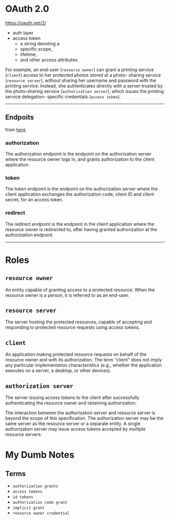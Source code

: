 # OAuth 2.0

https://oauth.net/2/

* auth layer
* access token
  * a string denoting a
  * specific scope,
  * lifetime,
  * and other access attributes.


For example, an end-user (`resource owner`) can grant a printing
service (`client`) access to her protected photos stored at a photo-
sharing service (`resource server`), without sharing her username and
password with the printing service.  Instead, she authenticates
directly with a server trusted by the photo-sharing service
(`authorization server`), which issues the printing service delegation-
specific credentials (`access token`).  

---
## Endpoits
from [here](http://tutorials.jenkov.com/oauth2/endpoints.html)

### authorization
The authorization endpoint is the endpoint on the authorization server where the
resource owner logs in, and grants authorization to the client application.

### token
The token endpoint is the endpoint on the authorization server where the client
application exchanges the authorization code, client ID and client secret, for
an access token.

### redirect
The redirect endpoint is the endpoint in the client application where the
resource owner is redirected to, after having granted authorization at the
authorization endpoint.

---
# Roles

## `resource owner`
An entity capable of granting access to a protected resource.
When the resource owner is a person, it is referred to as an
end-user.

## `resource server`
The server hosting the protected resources, capable of accepting
and responding to protected resource requests using access tokens.

## `client`
An application making protected resource requests on behalf of the
resource owner and with its authorization.  The term "client" does
not imply any particular implementation characteristics (e.g.,
whether the application executes on a server, a desktop, or other
devices).

## `authorization server`
The server issuing access tokens to the client after successfully
authenticating the resource owner and obtaining authorization.

The interaction between the authorization server and resource server
is beyond the scope of this specification.  The authorization server
may be the same server as the resource server or a separate entity.
A single authorization server may issue access tokens accepted by
multiple resource servers.

# My Dumb Notes

## Terms
* `authorization grants`
* `access tokens`
* `id tokens`
* `authorization code grant`
* `implicit grant`
* `resource owner credential`
